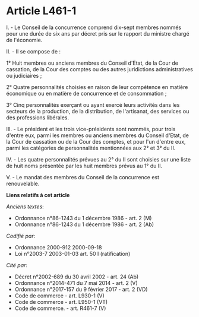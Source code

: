 # Article L461-1

I. - Le Conseil de la concurrence comprend dix-sept membres nommés pour une durée de six ans par décret pris sur le rapport
du ministre chargé de l'économie.

II. - Il se compose de :

1° Huit membres ou anciens membres du Conseil d'Etat, de la Cour de cassation, de la Cour des comptes ou des autres
juridictions administratives ou judiciaires ;

2° Quatre personnalités choisies en raison de leur compétence en matière économique ou en matière de concurrence et de
consommation ;

3° Cinq personnalités exerçant ou ayant exercé leurs activités dans les secteurs de la production, de la distribution, de
l'artisanat, des services ou des professions libérales.

III. - Le président et les trois vice-présidents sont nommés, pour trois d'entre eux, parmi les membres ou anciens membres du
Conseil d'Etat, de la Cour de cassation ou de la Cour des comptes, et pour l'un d'entre eux, parmi les catégories de
personnalités mentionnées aux 2° et 3° du II.

IV. - Les quatre personnalités prévues au 2° du II sont choisies sur une liste de huit noms présentée par les huit membres
prévus au 1° du II.

V. - Le mandat des membres du Conseil de la concurrence est renouvelable.

**Liens relatifs à cet article**

_Anciens textes_:

  - Ordonnance n°86-1243 du 1 décembre 1986 - art. 2 (M)
  - Ordonnance n°86-1243 du 1 décembre 1986 - art. 2 (Ab)

_Codifié par_:

  - Ordonnance 2000-912 2000-09-18
  - Loi n°2003-7 2003-01-03 art. 50 I (ratification)

_Cité par_:

  - Décret n°2002-689 du 30 avril 2002 - art. 24 (Ab)
  - Ordonnance n°2014-471 du 7 mai 2014 - art. 2 (V)
  - Ordonnance n°2017-157 du 9 février 2017 - art. 2 (VD)
  - Code de commerce - art. L930-1 (V)
  - Code de commerce - art. L950-1 (VT)
  - Code de commerce. - art. R461-7 (V)
